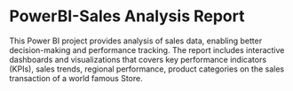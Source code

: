 # PowerBI-Sales Analysis Report
This Power BI project provides analysis of sales data, enabling better decision-making and performance tracking. The report includes interactive dashboards and visualizations that covers key performance indicators (KPIs), sales trends, regional performance, product categories on the sales transaction of a world famous Store.
